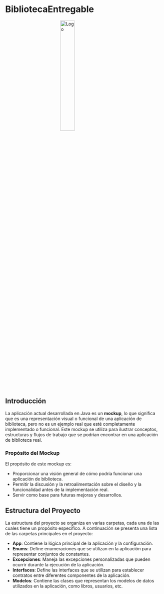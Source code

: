 # BibliotecaEntregable
<img src="https://png.pngtree.com/png-clipart/20201208/original/pngtree-cartoon-library-hand-drawn-clipart-png-image_5583242.jpg" alt="Logo" style="width:30%; padding-left:35%;">

## Introducción

La aplicación actual desarrollada en Java es un **mockup**, lo que significa que es una representación visual o funcional de una aplicación de biblioteca, pero no es un ejemplo real que esté completamente implementado o funcional. Este mockup se utiliza para ilustrar conceptos, estructuras y flujos de trabajo que se podrían encontrar en una aplicación de biblioteca real.

### Propósito del Mockup

El propósito de este mockup es:

- Proporcionar una visión general de cómo podría funcionar una aplicación de biblioteca.
- Permitir la discusión y la retroalimentación sobre el diseño y la funcionalidad antes de la implementación real.
- Servir como base para futuras mejoras y desarrollos.

## Estructura del Proyecto

La estructura del proyecto se organiza en varias carpetas, cada una de las cuales tiene un propósito específico. A continuación se presenta una lista de las carpetas principales en el proyecto:

- **App**: Contiene la lógica principal de la aplicación y la configuración.
- **Enums**: Define enumeraciones que se utilizan en la aplicación para representar conjuntos de constantes.
- **Excepciones**: Maneja las excepciones personalizadas que pueden ocurrir durante la ejecución de la aplicación.
- **Interfaces**: Define las interfaces que se utilizan para establecer contratos entre diferentes componentes de la aplicación.
- **Modelos**: Contiene las clases que representan los modelos de datos utilizados en la aplicación, como libros, usuarios, etc.